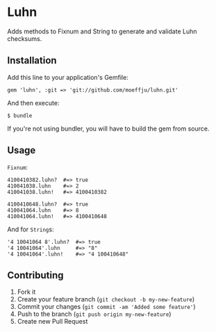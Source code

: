 # Luhn

Adds methods to Fixnum and String to generate and validate Luhn checksums.

## Installation

Add this line to your application's Gemfile:

    gem 'luhn', :git => 'git://github.com/moeffju/luhn.git'

And then execute:

    $ bundle

If you're not using bundler, you will have to build the gem from source.

## Usage

`Fixnum`:

```
4100410382.luhn?  #=> true
410041038.luhn    #=> 2
410041038.luhn!   #=> 4100410382

4100410648.luhn?  #=> true
410041064.luhn    #=> 8
410041064.luhn!   #=> 4100410648
```

And for `String`s:

```
'4 10041064 8'.luhn?  #=> true
'4 10041064'.luhn     #=> "8"
'4 10041064'.luhn!    #=> "4 100410648"
```

## Contributing

1. Fork it
2. Create your feature branch (`git checkout -b my-new-feature`)
3. Commit your changes (`git commit -am 'Added some feature'`)
4. Push to the branch (`git push origin my-new-feature`)
5. Create new Pull Request
